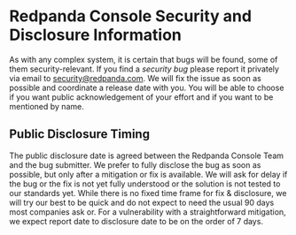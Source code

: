 # Redpanda Console Security and Disclosure Information

As with any complex system, it is certain that bugs will be found, some of them security-relevant.
If you find a _security bug_ please report it privately via email to security@redpanda.com. We will fix the issue as soon
as possible and coordinate a release date with you. You will be able to choose if you want public acknowledgement of
your effort and if you want to be mentioned by name.

## Public Disclosure Timing

The public disclosure date is agreed between the Redpanda Console Team and the bug submitter.
We prefer to fully disclose the bug as soon as possible, but only after a mitigation or fix is available.
We will ask for delay if the bug or the fix is not yet fully understood or the solution is not tested to our standards
yet. While there is no fixed time frame for fix & disclosure, we will try our best to be quick and do not expect to need
the usual 90 days most companies ask or. For a vulnerability with a straightforward mitigation, we expect report date to
disclosure date to be on the order of 7 days.
